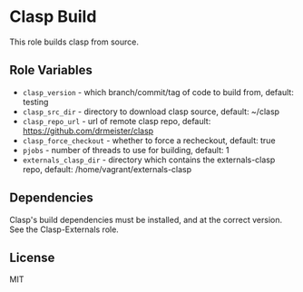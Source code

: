 Clasp Build
=========

This role builds clasp from source.

Role Variables
--------------

- `clasp_version` - which branch/commit/tag of code to build from,
  default: testing
- `clasp_src_dir` - directory to download clasp source, default: ~/clasp
- `clasp_repo_url` - url of remote clasp repo, default: https://github.com/drmeister/clasp
- `clasp_force_checkout` - whether to force a recheckout, default: true
- `pjobs` - number of threads to use for building, default: 1
- `externals_clasp_dir` - directory which contains the externals-clasp
  repo, default: /home/vagrant/externals-clasp

Dependencies
------------

Clasp's build dependencies must be installed, and at the correct
version. See the Clasp-Externals role.

License
-------

MIT
